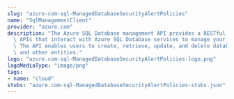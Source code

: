 ```yaml
---
slug: "azure-com-sql-ManagedDatabaseSecurityAlertPolicies"
name: "SqlManagementClient"
provider: "azure.com"
description: "The Azure SQL Database management API provides a RESTful set of web\
  \ APIs that interact with Azure SQL Database services to manage your databases.\
  \ The API enables users to create, retrieve, update, and delete databases, servers,\
  \ and other entities."
logo: "azure.com-sql-ManagedDatabaseSecurityAlertPolicies-logo.png"
logoMediaType: "image/png"
tags:
- name: "cloud"
stubs: "azure.com-sql-ManagedDatabaseSecurityAlertPolicies-stubs.json"
---
```

